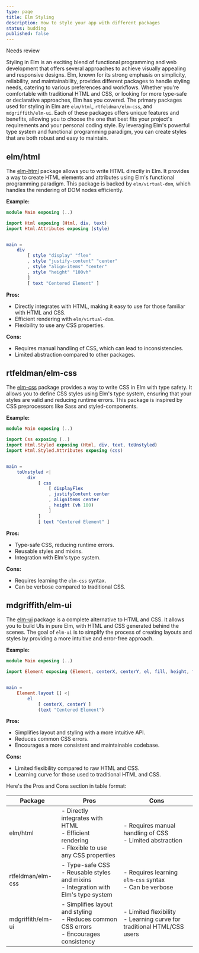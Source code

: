 ```yaml
---
type: page
title: Elm Styling
description: How to style your app with different packages
status: budding
published: false
---
```


<meta>Needs review</meta>

Styling in Elm is an exciting blend of functional programming and web development that offers several approaches to achieve visually appealing and responsive designs. Elm, known for its strong emphasis on simplicity, reliability, and maintainability, provides different packages to handle styling needs, catering to various preferences and workflows. Whether you're comfortable with traditional HTML and CSS, or looking for more type-safe or declarative approaches, Elm has you covered. The primary packages used for styling in Elm are `elm/html`, `rtfeldman/elm-css`, and `mdgriffith/elm-ui`. Each of these packages offers unique features and benefits, allowing you to choose the one that best fits your project's requirements and your personal coding style. By leveraging Elm's powerful type system and functional programming paradigm, you can create styles that are both robust and easy to maintain.

## elm/html
The [elm-html](https://package.elm-lang.org/packages/elm/html/latest/) package allows you to write HTML directly in Elm. It provides a way to create HTML elements and attributes using Elm's functional programming paradigm. This package is backed by `elm/virtual-dom`, which handles the rendering of DOM nodes efficiently.

**Example:**
```elm
module Main exposing (..)

import Html exposing (Html, div, text)
import Html.Attributes exposing (style)


main =
    div
        [ style "display" "flex"
        , style "justify-content" "center"
        , style "align-items" "center"
        , style "height" "100vh"
        ]
        [ text "Centered Element" ]
```

**Pros:**
- Directly integrates with HTML, making it easy to use for those familiar with HTML and CSS.
- Efficient rendering with `elm/virtual-dom`.
- Flexibility to use any CSS properties.

**Cons:**
- Requires manual handling of CSS, which can lead to inconsistencies.
- Limited abstraction compared to other packages.

## rtfeldman/elm-css
The [elm-css](https://package.elm-lang.org/packages/rtfeldman/elm-css/latest/) package provides a way to write CSS in Elm with type safety. It allows you to define CSS styles using Elm's type system, ensuring that your styles are valid and reducing runtime errors. This package is inspired by CSS preprocessors like Sass and styled-components.

**Example:**
```elm
module Main exposing (..)

import Css exposing (..)
import Html.Styled exposing (Html, div, text, toUnstyled)
import Html.Styled.Attributes exposing (css)


main =
    toUnstyled <|
        div
            [ css
                [ displayFlex
                , justifyContent center
                , alignItems center
                , height (vh 100)
                ]
            ]
            [ text "Centered Element" ]
```

**Pros:**
- Type-safe CSS, reducing runtime errors.
- Reusable styles and mixins.
- Integration with Elm's type system.

**Cons:**
- Requires learning the `elm-css` syntax.
- Can be verbose compared to traditional CSS.

## mdgriffith/elm-ui
The [elm-ui](https://package.elm-lang.org/packages/mdgriffith/elm-ui/latest/) package is a complete alternative to HTML and CSS. It allows you to build UIs in pure Elm, with HTML and CSS generated behind the scenes. The goal of `elm-ui` is to simplify the process of creating layouts and styles by providing a more intuitive and error-free approach.

**Example:**
```elm
module Main exposing (..)

import Element exposing (Element, centerX, centerY, el, fill, height, text)


main =
    Element.layout [] <|
        el
            [ centerX, centerY ]
            (text "Centered Element")
```

**Pros:**
- Simplifies layout and styling with a more intuitive API.
- Reduces common CSS errors.
- Encourages a more consistent and maintainable codebase.

**Cons:**
- Limited flexibility compared to raw HTML and CSS.
- Learning curve for those used to traditional HTML and CSS.

Here's the Pros and Cons section in table format:

| Package   | Pros                                                                 | Cons                                                            |
|-----------|----------------------------------------------------------------------|-----------------------------------------------------------------|
| elm/html  | - Directly integrates with HTML <br> - Efficient rendering <br> - Flexible to use any CSS properties | - Requires manual handling of CSS <br> - Limited abstraction    |
| rtfeldman/elm-css   | - Type-safe CSS <br> - Reusable styles and mixins <br> - Integration with Elm's type system | - Requires learning `elm-css` syntax <br> - Can be verbose      |
| mdgriffith/elm-ui    | - Simplifies layout and styling <br> - Reduces common CSS errors <br> - Encourages consistency | - Limited flexibility <br> - Learning curve for traditional HTML/CSS users |
